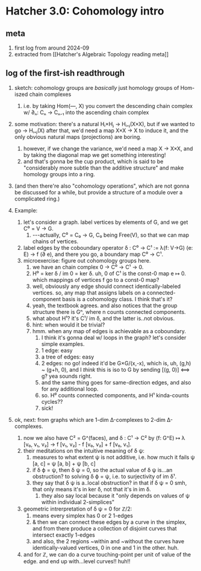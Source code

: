 # Hatcher 3.0: Cohomology intro

## meta
1. first log from around 2024-09
1. extracted from [[Hatcher's Algebraic Topology reading meta]]

## log of the first-ish readthrough
1. sketch: cohomology groups are _basically_ just homology groups of Hom-iszed chain complexes
    1. i.e. by taking Hom(—, X) you convert the descending chain complex w/ ∂ₙ: Cₙ → Cₙ₋₁ into the ascending chain complex
2. some motivation: there's a natural Hᵢ×Hⱼ → Hᵢ₊ⱼ(X×X), but if we wanted to go → Hᵢ₊ⱼ(X) after that, we'd need a map X×X → X to induce it, and the only obvious natural maps (projections) are boring.
    1. however, if we change the variance, we'd need a map X → X×X, and by taking the diagonal map we get something interesting!
    2. and that's gonna be the cup product, which is said to be "considerably more subtle than the additive structure" and make homology groups into a ring.
3. (and then there're also "cohomology operations", which are not gonna be discussed for a while, but provide a structure of a module over a complicated ring.)

4. Example:
    1. let's consider a graph. label vertices by elements of G, and we get C⁰ = V → G.
        1. ---actually, C⁰ = C₀ → G, C₀ being Free(V), so that we can map chains of vertices.
    2. label edges by the coboundary operator δ : C⁰ → C¹ := λ(f: V→G) (e: E) → f (∂ e), and there you go, a boundary map C⁰ → C¹.
    3. microexercise: figure out cohomology groups here.
        1. we have an chain complex 0 → C⁰ → C¹ → 0.
        2. H⁰ = ker δ / im 0 = ker δ. uh, 0 of C¹ is the const-0 map e ↦ 0. which mappings of vertices f go to a const-0 map?
        3. well, obviously any edge should connect identically-labeled vertices. so, any map that assigns labels on a connected-component basis is a cohomology class. I think that's it?
        4. yeah, the textbook agrees. and also notices that the group structure there is Gⁿ, where n counts connected components.
        5. what about H¹? it's C¹/ im δ, and the latter is..not obvious.
        6. hint: when would it be trivial?
        7. hmm. when any map of edges is achievable as a coboundary.
            1. I think it's gonna deal w/ loops in the graph? let's consider simple examples.
            2. 1 edge: easy
            3. a tree of edges: easy
            4. 2 edges: no go! indeed it'd be G×G/(x,-x), which is, uh, (g,h) ~ (g+h, 0), and I _think_ this is iso to G by sending [(g, 0)] ⟺ g? yea sounds right.
            5. and the same thing goes for same-direction edges, and also for any additional loop.
            6. so. H⁰ counts connected components, and H¹ kinda-counts cycles??
            7. sick!
5. ok, next: from graphs which are 1-dim Δ-complexes to 2-dim Δ-complexes.
    1. now we also have C² = G^(faces), and δ : C¹ → C² by (f: G^E) ↦ λ [v₀, v₁, v₂] → f [v₁, v₂] - f [v₀, v₂] + f [v₀, v₁].
    2. their meditations on the intuitive meaning of δ ψ:
        1. measures to what extent ψ is not additive, i.e. how much it fails ψ [a, c] = ψ [a, b] + ψ [b, c]
        2. if δ ϕ = ψ, then δ ψ = 0, so the actual value of δ ψ is...an obstruction? to solving δ ϕ = ψ, i.e. to surjectivity of im δ¹.
        3. they say that δ ψ is a..local obstruction? in that if δ ψ = 0 smh, that only means it's in ker δ, not that it's in im δ.
            1. they also say local because it "only depends on values of ψ within individual 2-simplices"
    3. geometric intrerpretation of δ ψ = 0 for ℤ/2:
        1. means every simplex has 0 or 2 1-edges
        2. & then we can connect these edges by a curve in the simplex, and from there produce a collection of disjoint curves that intersect exactly 1-edges
        3. and also, the 2 regions ~within and ~without the curves have identically-valued vertices, 0 in one and 1 in the other. huh.
    4. and for ℤ, we can do a curve touching-point per unit of value of the edge. and end up with...level curves!! huh!!